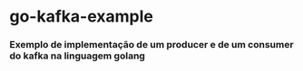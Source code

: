# go-kafka-example

### Exemplo de implementação de um producer e de um consumer do kafka na linguagem golang
